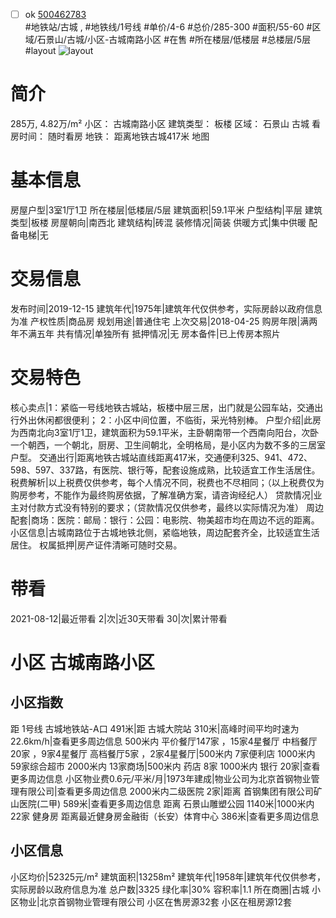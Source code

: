 - [ ] ok [500462783](https://bj.5i5j.com/ershoufang/500462783.html)  
 #地铁站/古城 ,  #地铁线/1号线
#单价/4-6 #总价/285-300 #面积/55-60   #区域/石景山/古城/小区-古城南路小区 #在售 #所在楼层/低楼层 #总楼层/5层 #layout 
![layout](http://image2.5i5j.com//group2/M00/CA/99/CgqJNF3w2--AROTiAAN-hMumwys261.jpg_P5.jpg) 
# 简介 
 285万,  4.82万/m² 
小区： 古城南路小区
建筑类型： 板楼
区域： 石景山 古城
看房时间： 随时看房
地铁： 距离地铁古城417米 地图
# 基本信息 
 房屋户型|3室1厅1卫
所在楼层|低楼层/5层
建筑面积|59.1平米
户型结构|平层
建筑类型|板楼
房屋朝向|南西北
建筑结构|砖混
装修情况|简装
供暖方式|集中供暖
配备电梯|无
# 交易信息 
 发布时间|2019-12-15
建筑年代|1975年|建筑年代仅供参考，实际房龄以政府信息为准
产权性质|商品房
规划用途|普通住宅
上次交易|2018-04-25
购房年限|满两年不满五年
共有情况|单独所有
抵押情况|无
房本备件|已上传房本照片
# 交易特色 
 核心卖点|1：紧临一号线地铁古城站，板楼中层三居，出门就是公园车站，交通出行外出休闲都很便利；
2：小区中间位置，不临街，采光特别棒。
户型介绍|此房为西南北向3室1厅1卫，建筑面积为59.1平米，主卧朝南带一个西南向阳台，次卧一个朝西，一个朝北，厨房、卫生间朝北，全明格局，是小区内为数不多的三居室户型。
交通出行|距离地铁古城站直线距离417米，交通便利325、941、472、598、597、337路，有医院、银行等，配套设施成熟，比较适宜工作生活居住。
税费解析|以上税费仅供参考，每个人情况不同，税费也不尽相同；（以上税费仅为购房参考，不能作为最终购房依据，了解准确方案，请咨询经纪人）
贷款情况|业主对付款方式没有特别的要求；（贷款情况仅供参考，最终以实际情况为准）
周边配套|商场：医院：邮局：银行：公园：电影院、物美超市均在周边不远的距离。
小区信息|古城南路位于古城地铁北侧，紧临地铁，周边配套齐全，比较适宜生活居住。
权属抵押|房产证件清晰可随时交易。
# 带看 
 2021-08-12|最近带看	 2|次|近30天带看	 30|次|累计带看
# 小区 古城南路小区
## 小区指数 
 距 1号线 古城地铁站-A口 491米|距 古城大院站 310米|高峰时间平均时速为22.6km/h|查看更多周边信息
500米内 平价餐厅147家 ，15家4星餐厅
中档餐厅20家 ，9家4星餐厅
高档餐厅5家 ，2家4星餐厅|500米内 7家便利店
1000米内 59家综合超市
2000米内 13家商场|500米内 药店 8家
1000米内 银行 20家|查看更多周边信息
小区物业费0.6元/平米/月|1973年建成|物业公司为北京首钢物业管理有限公司|查看更多周边信息
2000米内二级医院 2家|距离 首钢集团有限公司矿山医院(二甲)  589米|查看更多周边信息
距离 石景山雕塑公园 1140米|1000米内 22家 健身房
距离最近健身房金融街（长安）体育中心 386米|查看更多周边信息
## 小区信息 
 小区均价|52325元/m²
建筑面积|13258m²
建筑年代|1958年|建筑年代仅供参考，实际房龄以政府信息为准
总户数|3325
绿化率|30%
容积率|1.1
所在商圈|古城
小区物业|北京首钢物业管理有限公司
小区在售房源32套
小区在租房源12套

